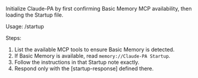 Initialize Claude-PA by first confirming Basic Memory MCP availability, then loading the Startup file.

Usage: /startup

Steps:
1. List the available MCP tools to ensure Basic Memory is detected.
2. If Basic Memory is available, read `memory://Claude-PA Startup`.
3. Follow the instructions in that Startup note exactly.
4. Respond only with the [startup-response] defined there.
